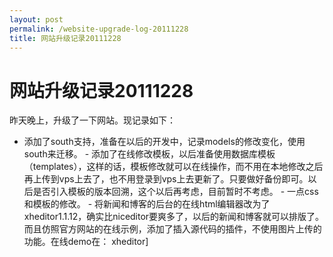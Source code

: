 ```yaml
---
layout: post
permalink: /website-upgrade-log-20111228
title: 网站升级记录20111228
---
```


# 网站升级记录20111228 #


昨天晚上，升级了一下网站。现记录如下：

 - 添加了south支持，准备在以后的开发中，记录models的修改变化，使用south来迁移。 - 添加了在线修改模板，以后准备使用数据库模板（templates），这样的话，模板修改就可以在线操作，而不用在本地修改之后再上传到vps上去了，也不用登录到vps上去更新了。只要做好备份即可。以后是否引入模板的版本回溯，这个以后再考虑，目前暂时不考虑。 - 一点css和模板的修改。 - 将新闻和博客的后台的在线html编辑器改为了xheditor1.1.12，确实比niceditor要爽多了，以后的新闻和博客就可以排版了。而且仿照官方网站的在线示例，添加了插入源代码的插件，不使用图片上传的功能。在线demo在： xheditor]